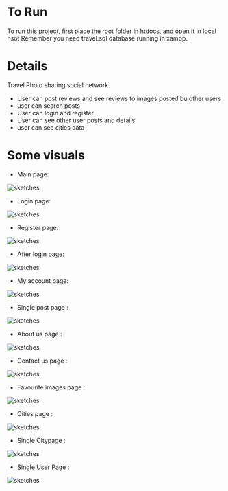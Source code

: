 
# To Run

To run this project, first place the root folder in htdocs, and open it in local hsot
Remember you need travel.sql database running in xampp.

# Details
Travel Photo sharing social network.
- User can post reviews and see reviews to images posted bu other users
- user can search posts
- User can login and register
- User can see other user posts and details
- user can see cities data

# Some visuals


- Main page:

![sketches](public/img/1.png)


- Login page:

![sketches](public/img/2.png)

- Register page:

![sketches](public/img/3.png)

- After login page:

![sketches](public/img/4.png)

- My account page:

![sketches](public/img/5.png)

- Single post page :

![sketches](public/img/6.png)

- About us page :

![sketches](public/img/7.png)

- Contact us page :

![sketches](public/img/8.png)

- Favourite images  page :

![sketches](public/img/9.png)

- Cities  page :

![sketches](public/img/10.png)

- Single Citypage :

![sketches](public/img/11.png)


- Single User Page :

![sketches](public/img/12.png)